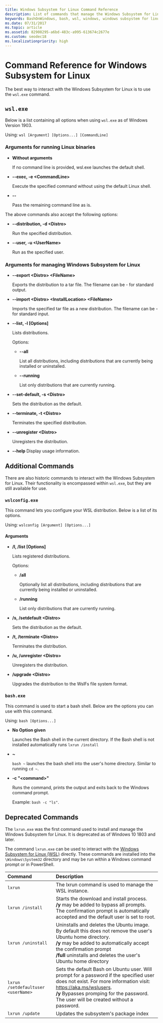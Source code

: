 ```yaml
---
title: Windows Subsystem for Linux Command Reference
description: List of commands that manage the Windows Subsystem for Linux
keywords: BashOnWindows, bash, wsl, windows, windows subsystem for linux, windowssubsystem, ubuntu
ms.date: 07/31/2017
ms.topic: article
ms.assetid: 82908295-a6bd-483c-a995-613674c2677e
ms.custom: seodec18
ms.localizationpriority: high
---
```



# Command Reference for Windows Subsystem for Linux

The best way to interact with the Windows Subsystem for Linux is to use the `wsl.exe` command. 


## `wsl.exe`

Below is a list containing all options when using `wsl.exe` as of Windows Version 1903.

Using: `wsl [Argument] [Options...] [CommandLine]`

### Arguments for running Linux binaries

* **Without arguments**

  If no command line is provided, wsl.exe launches the default shell.

* **--exec, -e \<CommandLine>**
  
  Execute the specified command without using the default Linux shell.

* **--**
  
  Pass the remaining command line as is.

The above commands also accept the following options:

* **--distribution, -d \<Distro>**

  Run the specified distribution.

* **--user, -u \<UserName>**

  Run as the specified user.

### Arguments for managing Windows Subsystem for Linux

* **--export \<Distro> \<FileName>**
  
  Exports the distribution to a tar file. The filename can be - for standard output.

* **--import \<Distro> \<InstallLocation> \<FileName>**
  
  Imports the specified tar file as a new distribution. The filename can be - for standard input.

* **--list, -l [Options]**
  
  Lists distributions.

  Options:
  * **--all**
      
    List all distributions, including distributions that are currently being installed or uninstalled.

  * **--running**
      
    List only distributions that are currently running.

* **--set-default, -s \<Distro>**
  
  Sets the distribution as the default.

* **--terminate, -t \<Distro>**
  
  Terminates the specified distribution.

* **--unregister \<Distro>**
  
  Unregisters the distribution.
   
* **--help**
  Display usage information.

## Additional Commands

There are also historic commands to interact with the Windows Subsystem for Linux. Their functionality is encompassed within `wsl.exe`, but they are still available for use. 

### `wslconfig.exe`

This command lets you configure your WSL distribution. Below is a list of its options.

Using: `wslconfig [Argument] [Options...]`

#### Arguments
* **/l, /list [Options]**
  
  Lists registered distributions.
  
  Options:
    * **/all**
    
      Optionally list all distributions, including distributions that are currently being installed or uninstalled.

    * **/running**
      
      List only distributions that are currently running.

* **/s, /setdefault \<Distro>**
  
  Sets the distribution as the default.

* **/t, /terminate \<Distro>**
  
  Terminates the distribution.

* **/u, /unregister \<Distro>**
  
  Unregisters the distribution.
   
* **/upgrade \<Distro>**
  
  Upgrades the distribution to the WslFs file system format.

### `bash.exe`

This command is used to start a bash shell. Below are the options you can use with this command.

Using: `bash [Options...]`

* **No Option given**
  
  Launches the Bash shell in the current directory. If the Bash shell is not installed automatically runs `lxrun /install`

* **~**
  
  `bash ~` launches the bash shell into the user's home directory.  Similar to running `cd ~`.

* **-c "\<command>"**
  
  Runs the command, prints the output and exits back to the Windows command prompt.
    
  Example:  `bash -c "ls"`.

## Deprecated Commands

The `lxrun.exe` was the first command used to install and manage the Windows Subsystem for Linux. It is deprecated as of Windows 10 1803 and later.

The command `lxrun.exe` can be used to interact with the [Windows Subsystem for Linux (WSL)](https://msdn.microsoft.com/commandline/wsl/faq#what-windows-subsystem-for-linux-wsl-) directly.  These commands are installed into the `\Windows\System32` directory and may be run within a Windows command prompt or in PowerShell.

| Command                     | Description                     |
|:----------------------------|:---------------------------|
| `lxrun`                     | The lxrun command is used to manage the WSL instance. |
| `lxrun /install`            | Starts the download and install process. <br/> **/y** may be added to bypass all prompts.  The confirmation prompt is automatically accepted and the default user is set to root.          |
| `lxrun /uninstall`          | Uninstalls and deletes the Ubuntu image.  By default this does not remove the user's Ubuntu home directory. <br/> **/y** may be added to automatically accept the confirmation prompt <br/>**/full** uninstalls and deletes the user's Ubuntu home directory         |
| `lxrun /setdefaultuser <userName>`     | Sets the default Bash on Ubuntu user. Will prompt for a password if the specified user does not exist.  For more information visit: https://aka.ms/wslusers. <br/> **/y** Bypasses promping for the password.  The user will be created without a password.|
| `lxrun /update`            | Updates the subsystem's package index          |
